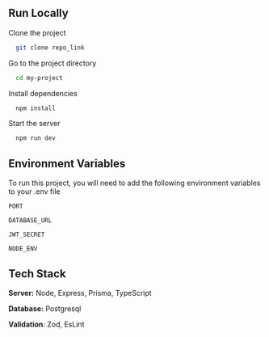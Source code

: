 ## Run Locally

Clone the project

```bash
  git clone repo_link
```

Go to the project directory

```bash
  cd my-project
```

Install dependencies

```bash
  npm install
```

Start the server

```bash
  npm run dev
```

## Environment Variables

To run this project, you will need to add the following environment variables to your .env file

`PORT`

`DATABASE_URL`

`JWT_SECRET`

`NODE_ENV`

## Tech Stack

**Server:** Node, Express, Prisma, TypeScript

**Database:** Postgresql

**Validation**: Zod, EsLint
